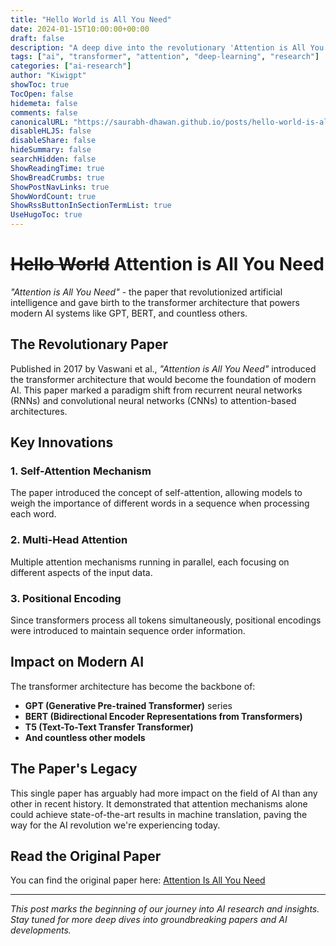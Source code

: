```yaml
---
title: "Hello World is All You Need"
date: 2024-01-15T10:00:00+00:00
draft: false
description: "A deep dive into the revolutionary 'Attention is All You Need' paper that transformed AI"
tags: ["ai", "transformer", "attention", "deep-learning", "research"]
categories: ["ai-research"]
author: "Kiwigpt"
showToc: true
TocOpen: false
hidemeta: false
comments: false
canonicalURL: "https://saurabh-dhawan.github.io/posts/hello-world-is-all-you-need/"
disableHLJS: false
disableShare: false
hideSummary: false
searchHidden: false
ShowReadingTime: true
ShowBreadCrumbs: true
ShowPostNavLinks: true
ShowWordCount: true
ShowRssButtonInSectionTermList: true
UseHugoToc: true
---
```


# ~~Hello World~~ **Attention** is All You Need

*"Attention is All You Need"* - the paper that revolutionized artificial intelligence and gave birth to the transformer architecture that powers modern AI systems like GPT, BERT, and countless others.

## The Revolutionary Paper

Published in 2017 by Vaswani et al., *"Attention is All You Need"* introduced the transformer architecture that would become the foundation of modern AI. This paper marked a paradigm shift from recurrent neural networks (RNNs) and convolutional neural networks (CNNs) to attention-based architectures.

## Key Innovations

### 1. **Self-Attention Mechanism**
The paper introduced the concept of self-attention, allowing models to weigh the importance of different words in a sequence when processing each word.

### 2. **Multi-Head Attention**
Multiple attention mechanisms running in parallel, each focusing on different aspects of the input data.

### 3. **Positional Encoding**
Since transformers process all tokens simultaneously, positional encodings were introduced to maintain sequence order information.

## Impact on Modern AI

The transformer architecture has become the backbone of:
- **GPT (Generative Pre-trained Transformer)** series
- **BERT (Bidirectional Encoder Representations from Transformers)**
- **T5 (Text-To-Text Transfer Transformer)**
- **And countless other models**

## The Paper's Legacy

This single paper has arguably had more impact on the field of AI than any other in recent history. It demonstrated that attention mechanisms alone could achieve state-of-the-art results in machine translation, paving the way for the AI revolution we're experiencing today.

## Read the Original Paper

You can find the original paper here: [Attention Is All You Need](https://arxiv.org/abs/1706.03762)

---

*This post marks the beginning of our journey into AI research and insights. Stay tuned for more deep dives into groundbreaking papers and AI developments.* 